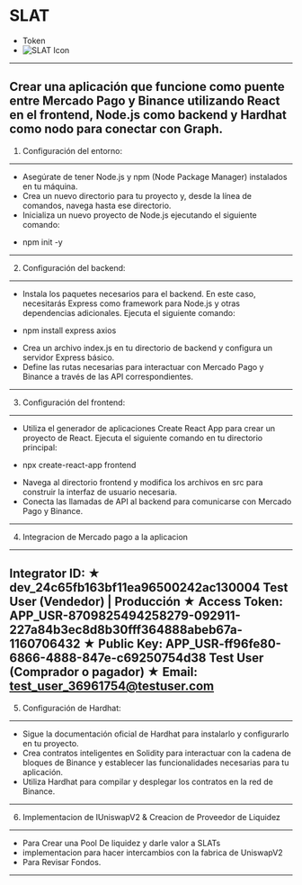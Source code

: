 # SLAT
- Token
- ![SLAT Icon](https://github.com/gonzalolater/SLAT/assets/42863568/f460b10f-1c0c-4156-8da4-21b2dc7534fa)
------------------------------------------------------------------------------------------------------------------------------------------------

Crear una aplicación que funcione como puente entre Mercado Pago y Binance utilizando React en el frontend, Node.js como backend y Hardhat como nodo para conectar con Graph.
------------------------------------------------------------------------------------------------------------------------------------------------
1. Configuración del entorno:
------------------------------------------------------------------------------------------------------------------------------------------------
* Asegúrate de tener Node.js y npm (Node Package Manager) instalados en tu máquina.
* Crea un nuevo directorio para tu proyecto y, desde la línea de comandos, navega hasta ese directorio.
* Inicializa un nuevo proyecto de Node.js ejecutando el siguiente comando:
- npm init -y
------------------------------------------------------------------------------------------------------------------------------------------------
2. Configuración del backend:
------------------------------------------------------------------------------------------------------------------------------------------------
* Instala los paquetes necesarios para el backend. En este caso, necesitarás Express como framework para Node.js y otras dependencias adicionales. Ejecuta el siguiente comando:
- npm install express axios
* Crea un archivo index.js en tu directorio de backend y configura un servidor Express básico.
* Define las rutas necesarias para interactuar con Mercado Pago y Binance a través de las API correspondientes.
------------------------------------------------------------------------------------------------------------------------------------------------
3. Configuración del frontend:
------------------------------------------------------------------------------------------------------------------------------------------------
* Utiliza el generador de aplicaciones Create React App para crear un proyecto de React. Ejecuta el siguiente comando en tu directorio principal:
- npx create-react-app frontend
* Navega al directorio frontend y modifica los archivos en src para construir la interfaz de usuario necesaria.
* Conecta las llamadas de API al backend para comunicarse con Mercado Pago y Binance.
------------------------------------------------------------------------------------------------------------------------------------------------
4. Integracion de Mercado pago a la aplicacion
------------------------------------------------------------------------------------------------------------------------------------------------
Integrator ID:
★ dev_24c65fb163bf11ea96500242ac130004
Test User (Vendedor) | Producción
★ Access Token:
APP_USR-8709825494258279-092911-227a84b3ec8d8b30fff364888abeb67a-1160706432
★ Public Key:
APP_USR-ff96fe80-6866-4888-847e-c69250754d38
Test User (Comprador o pagador)
★ Email:
test_user_36961754@testuser.com
------------------------------------------------------------------------------------------------------------------------------------------------
5. Configuración de Hardhat:
------------------------------------------------------------------------------------------------------------------------------------------------
* Sigue la documentación oficial de Hardhat para instalarlo y configurarlo en tu proyecto.
* Crea contratos inteligentes en Solidity para interactuar con la cadena de bloques de Binance y establecer las funcionalidades necesarias para tu aplicación.
* Utiliza Hardhat para compilar y desplegar los contratos en la red de Binance.
------------------------------------------------------------------------------------------------------------------------------------------------
6. Implementacion de IUniswapV2 & Creacion de Proveedor de Liquidez
------------------------------------------------------------------------------------------------------------------------------------------------
* Para Crear una Pool De liquidez y darle valor a SLATs
* implementacion para hacer intercambios con la fabrica de UniswapV2
* Para Revisar Fondos.
------------------------------------------------------------------------------------------------------------------------------------------------
